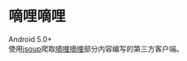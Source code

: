 # 嘀哩嘀哩  
Android 5.0+  
使用[jsoup](https://github.com/jhy/jsoup)爬取[嘀哩嘀哩](http://www.dilidili.name/)部分内容编写的第三方客户端。
